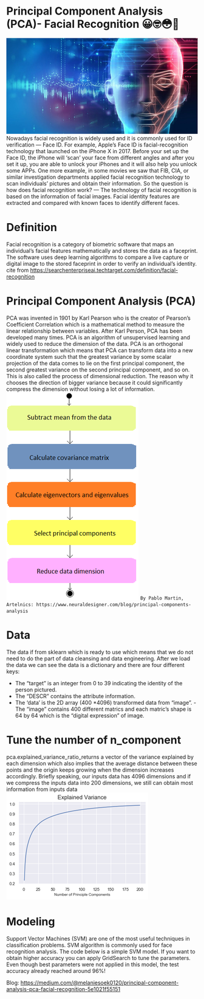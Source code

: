 # Principal Component Analysis (PCA)- Facial Recognition 😀🤓😳🤠
![image/facial_recog.jpg](image/facial_recog.jpg)
Nowadays facial recognition is widely used and it is commonly used for ID verification — Face ID. For example, Apple’s Face ID is facial-recognition technology that launched on the iPhone X in 2017. Before your set up the Face ID, the iPhone will ‘scan’ your face from different angles and after you set it up, you are able to unlock your iPhones and it will also help you unlock some APPs. One more example, in some movies we saw that FIB, CIA, or similar investigation departments applied facial recognition technology to scan individuals’ pictures and obtain their information. So the question is how does facial recognition work? — The technology of facial recognition is based on the information of facial images. Facial identity features are extracted and compared with known faces to identify different faces.
# Definition
Facial recognition is a category of biometric software that maps an individual’s facial features mathematically and stores the data as a faceprint. The software uses deep learning algorithms to compare a live capture or digital image to the stored faceprint in order to verify an individual’s identity.  cite from https://searchenterpriseai.techtarget.com/definition/facial-recognition
# Principal Component Analysis (PCA)
PCA was invented in 1901 by Karl Pearson who is the creator of Pearson’s Coefficient Correlation which is a mathematical method to measure the linear relationship between variables. After Karl Person, PCA has been developed many times. PCA is an algorithm of unsupervised learning and widely used to reduce the dimension of the data. PCA is an orthogonal linear transformation which means that PCA can transform data into a new coordinate system such that the greatest variance by some scalar projection of the data comes to lie on the first principal component, the second greatest variance on the second principal component, and so on. This is also called the process of dimensional reduction. The reason why it chooses the direction of bigger variance because it could significantly compress the dimension without losing a lot of information.
![image/PCA_PROCESS.png](image/PCA_PROCESS.png)
`By Pablo Martin, Artelnics: https://www.neuraldesigner.com/blog/principal-components-analysis` 
# Data 
The data if from sklearn which is ready to use which means that we do not need to do the part of data cleansing and data engineering. After we load the data we can see the data is a dictionary and there are four different keys:
- The “target” is an integer from 0 to 39 indicating the identity of the person pictured. 
- The “DESCR” contains the attribute information. 
- The ‘data’ is the 2D array (400 *4096) transformed data from “image”. - The “image” contains 400 different matrics and each matric’s shape is 64 by 64 which is the “digital expression” of image. 
# Tune the number of n_component
pca.explained_variance_ratio_returns a vector of the variance explained by each dimension which also implies that the average distance between these points and the origin keeps growing when the dimension increases accordingly. Briefly speaking, our inputs data has 4096 dimensions and if we compress the inputs data into 200 dimensions, we still can obtain most information from inputs data
![image/ncom_20.png](image/ncom_20.png)
# Modeling
Support Vector Machines (SVM) are one of the most useful techniques in classification problems. SVM algorithm is commonly used for face recognition analysis. The code below is a simple SVM model. If you want to obtain higher accuracy you can apply GridSearch to tune the parameters. Even though best parameters were not applied in this model, the test accuracy already reached around 96%!

Blog: https://medium.com/@melaniesoek0120/principal-component-analysis-pca-facial-recognition-5e1021f55151
